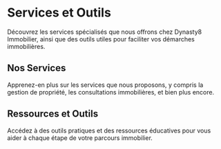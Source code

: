 # Services et Outils

Découvrez les services spécialisés que nous offrons chez Dynasty8 Immobilier, ainsi que des outils utiles pour faciliter vos démarches immobilières.

## Nos Services

Apprenez-en plus sur les services que nous proposons, y compris la gestion de propriété, les consultations immobilières, et bien plus encore.

## Ressources et Outils

Accédez à des outils pratiques et des ressources éducatives pour vous aider à chaque étape de votre parcours immobilier.
